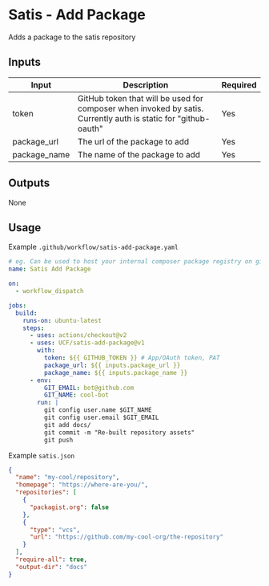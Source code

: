 # Satis - Add Package
Adds a package to the satis repository

## Inputs

| Input        | Description                                                                                             | Required                     |
|--------------|---------------------------------------------------------------------------------------------------------|------------------------------|
| token        | GitHub token that will be used for composer when invoked by satis.<br/>Currently auth is static for "github-oauth" | Yes                          |
| package_url  | The url of the package to add | Yes |
| package_name | The name of the package to add | Yes |

## Outputs
None

## Usage

Example `.github/workflow/satis-add-package.yaml`
```yaml
# eg. Can be used to host your internal composer package registry on github pages.
name: Satis Add Package

on:
  - workflow_dispatch

jobs:
  build:
    runs-on: ubuntu-latest
    steps:
      - uses: actions/checkout@v2
      - uses: UCF/satis-add-package@v1
        with:
          token: ${{ GITHUB_TOKEN }} # App/OAuth token, PAT
          package_url: ${{ inputs.package_url }}
          package_name: ${{ inputs.package_name }}
      - env:
          GIT_EMAIL: bot@github.com
          GIT_NAME: cool-bot
        run: |
          git config user.name $GIT_NAME
          git config user.email $GIT_EMAIL
          git add docs/
          git commit -m "Re-built repository assets"
          git push
```

Example `satis.json`
```json
{
  "name": "my-cool/repository",
  "homepage": "https://where-are-you/",
  "repositories": [
    {
      "packagist.org": false
    },
    {
      "type": "vcs",
      "url": "https://github.com/my-cool-org/the-repository"
    }
  ],
  "require-all": true,
  "output-dir": "docs"
}
```
